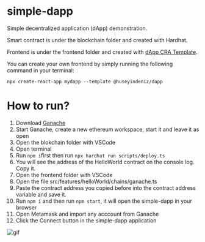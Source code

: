 # simple-dapp

Simple decentralized application (dApp) demonstration. 

Smart contract is under the blockchain folder and created with Hardhat.

Frontend is under the frontend folder and created with [dApp CRA Template](https://github.com/huseyindeniz/cra-template-dapp). 

You can create your own frontend by simply running the following command in your terminal:

```npx create-react-app mydapp --template @huseyindeniz/dapp```

# How to run?

1. Download [Ganache](https://trufflesuite.com/ganache/)
2. Start Ganache, create a new ethereum workspace, start it and leave it as open 
3. Open the blokchain folder with VSCode
4. Open terminal
5. Run ```npm i```first then run ```npx hardhat run scripts/deploy.ts```
6. You will see the address of the HelloWorld contract on the console log. Copy it.
7. Open the frontend folder with VSCode
8. Open the file src/features/helloWorld/chains/ganache.ts
9. Paste the contract address you copied before into the contract address variable and save it.
10. Run ```npm i``` and then run ```npm start```, it will open the simple-dapp in your browser
11. Open Metamask and import any acccount from Ganache
12. Click the Connect button in the simple-dapp application


![gif](https://github.com/huseyindeniz/simple-dapp/raw/main/docs/Animation4.gif)
